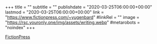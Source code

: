 +++
title = ""
subtitle = ""
publishdate = "2020-03-25T06:00:00+00:00"
lastmod = "2020-03-25T06:00:00+00:00"
link = "https://www.fictionpress.com/~yugenbard"
#linkRel = ""
image = "https://rsc.youronly.one/img/assets/writing.webp"
#metarobots = "noindex"
+++

[FictionPress](https://www.fictionpress.com/~yugenbard "FictionPress")
